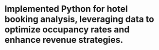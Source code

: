 #  Implemented Python for hotel booking analysis, leveraging data to optimize occupancy rates and enhance revenue strategies.

